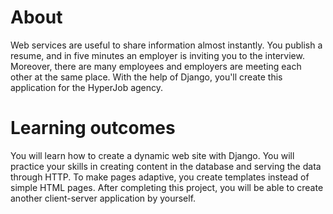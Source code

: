 # About
Web services are useful to share information almost instantly. You publish a resume, and in five minutes an employer is inviting you to the interview. Moreover, there are many employees and employers are meeting each other at the same place. With the help of Django, you'll create this application for the HyperJob agency.
# Learning outcomes
You will learn how to create a dynamic web site with Django. You will practice your skills in creating content in the database and serving the data through HTTP. To make pages adaptive, you create templates instead of simple HTML pages. After completing this project, you will be able to create another client-server application by yourself.
